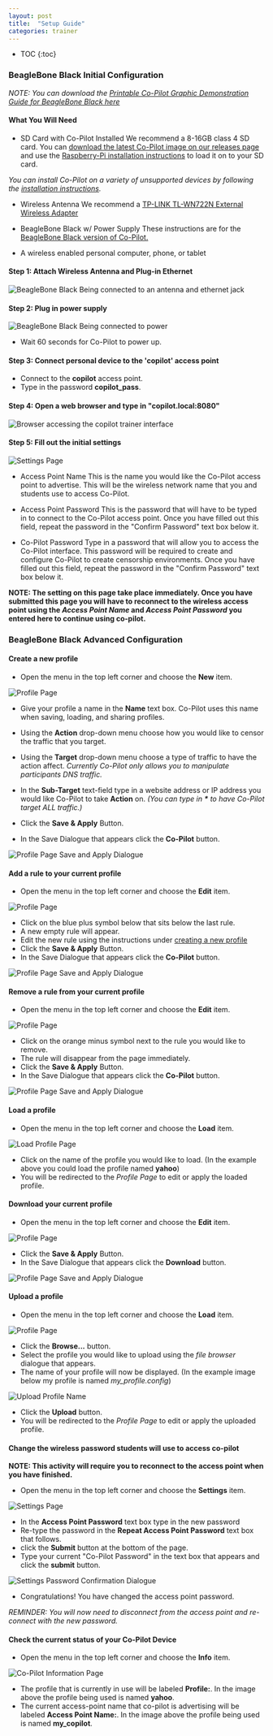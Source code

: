 ```yaml
---
layout: post
title:  "Setup Guide"
categories: trainer
---
```


* TOC
{:toc}


### BeagleBone Black Initial Configuration

_NOTE: You can download the [*Printable Co-Pilot Graphic Demonstration Guide* for BeagleBone Black here](https://raw.github.com/wiki/openinternet/co-pilot/docs/graphic_demonstration_setup_guide.pdf)_

#### What You Will Need

- SD Card with Co-Pilot Installed
We recommend a 8-16GB class 4 SD card. You can [download the latest Co-Pilot image on our releases page](https://github.com/OpenInternet/co-pilot/releases) and use the [Raspberry-Pi installation instructions](https://www.raspberrypi.org/help/noobs-setup/) to load it on to your SD card.

*You can install Co-Pilot on a variety of unsupported devices by following the [installation instructions](https://github.com/OpenInternet/co-pilot/wiki/Install-Guide).*

- Wireless Antenna
We recommend a [TP-LINK TL-WN722N External Wireless Adapter](http://www.amazon.com/TP-LINK-TL-WN722N-Wireless-Adapter-External/dp/B002SZEOLG)

- BeagleBone Black w/ Power Supply
These instructions are for the [BeagleBone Black version of Co-Pilot.](https://www.adafruit.com/products/1996)

- A wireless enabled personal computer, phone, or tablet

#### Step 1: Attach Wireless Antenna and Plug-in Ethernet

![BeagleBone Black Being connected to an antenna and ethernet jack](https://raw.github.com/wiki/openinternet/co-pilot/images/bbb_eth.png)


#### Step 2: Plug in power supply

![BeagleBone Black Being connected to power](https://raw.github.com/wiki/openinternet/co-pilot/images/bbb_power.png)

- Wait 60 seconds for Co-Pilot to power up.

#### Step 3: Connect personal device to the 'copilot' access point

- Connect to the **copilot** access point.
- Type in the password **copilot_pass**.

#### Step 4: Open a web browser and type in "copilot.local:8080"

![Browser accessing the copilot trainer interface](https://raw.github.com/wiki/openinternet/co-pilot/images/browser_copilot_url.png)

#### Step 5: Fill out the initial settings

![Settings Page](https://raw.github.com/wiki/openinternet/co-pilot/images/config_interface.png)

- Access Point Name
This is the name you would like the Co-Pilot access point to advertise. This will be the wireless network name that you and students use to access Co-Pilot.

- Access Point Password
This is the password that will have to be typed in to connect to the Co-Pilot access point. Once you have filled out this field, repeat the password in the "Confirm Password" text box below it.

- Co-Pilot Password
Type in a password that will allow you to access the Co-Pilot interface. This password will be required to create and configure Co-Pilot to create censorship environments. Once you have filled out this field, repeat the password in the "Confirm Password" text box below it.

**NOTE: The setting on this page take place immediately. Once you have submitted this page you will have to reconnect to the wireless access point using the *Access Point Name* and *Access Point Password* you entered here to continue using co-pilot.**


### BeagleBone Black Advanced Configuration

#### Create a new profile

- Open the menu in the top left corner and choose the **New** item.

![Profile Page](https://raw.github.com/wiki/openinternet/co-pilot/images/profile_interface.png)

- Give your profile a name in the **Name** text box. Co-Pilot uses this name when saving, loading, and sharing profiles.
- Using the  **Action** drop-down menu choose how you would like to censor the traffic that you target.
- Using the **Target** drop-down menu choose a type of traffic to have the action affect. *Currently Co-Pilot only allows you to manipulate participants DNS traffic.*
- In the **Sub-Target** text-field type in a website address or IP address you would like Co-Pilot to take **Action** on. *(You can type in **\*** to have Co-Pilot target ALL traffic.)*

- Click the **Save & Apply** Button.
- In the Save Dialogue that appears click the **Co-Pilot** button.

![Profile Page Save and Apply Dialogue](https://raw.github.com/wiki/openinternet/co-pilot/images/profile_save_n_apply.png)

#### Add a rule to your current profile

- Open the menu in the top left corner and choose the **Edit** item.

![Profile Page](https://raw.github.com/wiki/openinternet/co-pilot/images/profile_interface.png)

- Click on the blue plus symbol below that sits below the last rule.
- A new empty rule will appear.
- Edit the new rule using the instructions under [creating a new profile](https://github.com/OpenInternet/co-pilot/wiki/Setup-Guide#create-a-new-profile)
- Click the **Save & Apply** Button.
- In the Save Dialogue that appears click the **Co-Pilot** button.

![Profile Page Save and Apply Dialogue](https://raw.github.com/wiki/openinternet/co-pilot/images/profile_save_n_apply.png)

#### Remove a rule from your current profile

- Open the menu in the top left corner and choose the **Edit** item.

![Profile Page](https://raw.github.com/wiki/openinternet/co-pilot/images/profile_interface.png)

- Click on the orange minus symbol next to the rule you would like to remove.
- The rule will disappear from the page immediately.
- Click the **Save & Apply** Button.
- In the Save Dialogue that appears click the **Co-Pilot** button.

![Profile Page Save and Apply Dialogue](https://raw.github.com/wiki/openinternet/co-pilot/images/profile_save_n_apply.png)

#### Load a profile

- Open the menu in the top left corner and choose the **Load** item.

![Load Profile Page](https://raw.github.com/wiki/openinternet/co-pilot/images/load_profile.png)

- Click on the name of the profile you would like to load. (In the example above you could load the profile named **yahoo**)
- You will be redirected to the *Profile Page* to edit or apply the loaded profile.

#### Download your current profile

- Open the menu in the top left corner and choose the **Edit** item.

![Profile Page](https://raw.github.com/wiki/openinternet/co-pilot/images/profile_interface.png)

- Click the **Save & Apply** Button.
- In the Save Dialogue that appears click the **Download** button.

![Profile Page Save and Apply Dialogue](https://raw.github.com/wiki/openinternet/co-pilot/images/profile_save_n_apply.png)

#### Upload a profile

- Open the menu in the top left corner and choose the **Load** item.

![Profile Page](https://raw.github.com/wiki/openinternet/co-pilot/images/load_profile.png)

- Click the **Browse...** button.
- Select the profile you would like to upload using the *file browser* dialogue that appears.
- The name of your profile will now be displayed. (In the example image below my profile is named *my_profile.config*)

![Upload Profile Name](https://raw.github.com/wiki/openinternet/co-pilot/images/upload_prof_name.png)

- Click the **Upload** button.
- You will be redirected to the *Profile Page* to edit or apply the uploaded profile.


#### Change the wireless password students will use to access co-pilot

**NOTE: This activity will require you to reconnect to the access point when you have finished.**

- Open the menu in the top left corner and choose the **Settings** item.

![Settings Page](https://raw.github.com/wiki/openinternet/co-pilot/images/config_interface.png)

- In the **Access Point Password** text box type in the new password
- Re-type the password in the **Repeat Access Point Password** text box that follows.
- click the **Submit** button at the bottom of the page.
- Type your current "Co-Pilot Password" in the text box that appears and click the **submit** button.

![Settings Password Confirmation Dialogue](https://raw.github.com/wiki/openinternet/co-pilot/images/settings_pass_confirm.png)

- Congratulations! You have changed the access point password.

*REMINDER: You will now need to disconnect from the access point and re-connect with the new password.*

#### Check the current status of your Co-Pilot Device

- Open the menu in the top left corner and choose the **Info** item.

![Co-Pilot Information Page](https://raw.github.com/wiki/openinternet/co-pilot/images/info_interface.png)

- The profile that is currently in use will be labeled **Profile:**. In the image above the profile being used is named **yahoo**.
- The current access-point name that co-pilot is advertising will be labeled **Access Point Name:**. In the image above the profile being used is named **my_copilot**.

